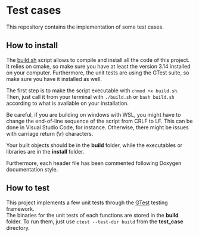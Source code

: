 # Test cases

This repository contains the implementation of some test cases.

## How to install

The [build.sh](build.sh) script allows to compile and install all the code of this project. It relies on cmake, so make sure you have at least the version 3.14 installed on your computer. Furthermore, the unit tests are using the GTest suite, so make sure you have it installed as well.

The first step is to make the script executable with `chmod +x build.sh`. Then, just call it from your terminal with `./build.sh` or `bash build.sh` according to what is available on your installation.

Be careful, if you are building on windows with WSL, you might have to change the end-of-line sequence of the script from CRLF to LF. This can be done in Visual Studio Code, for instance. Otherwise, there might be issues with carriage return (\r) characters.

Your built objects should be in the **build** folder, while the executables or libraries are in the **install** folder.

Furthermore, each header file has been commented following Doxygen documentation style.

## How to test

This project implements a few unit tests through the [GTest](https://google.github.io/googletest/) testing framework.  
The binaries for the unit tests of each functions are stored in the **build** folder. To run them, just use `ctest --test-dir build` from the **test_case**  directory.
